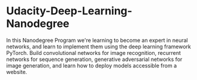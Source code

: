 # Udacity-Deep-Learning-Nanodegree
In this Nanodegree Program we're learning to become an expert in neural networks, and learn to implement them using the deep learning framework PyTorch. Build convolutional networks for image recognition, recurrent networks for sequence generation, generative adversarial networks for image generation, and learn how to deploy models accessible from a website.

